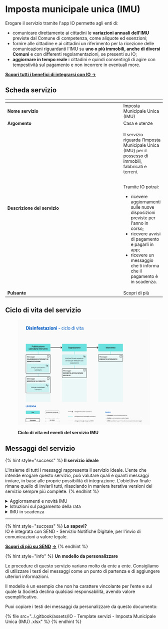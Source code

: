 # Imposta municipale unica (IMU)

Erogare il servizio tramite l'app IO permette agli enti di:

* comunicare direttamente ai cittadini le **variazioni annuali dell'IMU** previste dal Comune di competenza, come aliquote ed esenzioni;
* fornire alle cittadine e ai cittadini un riferimento per la ricezione delle comunicazioni riguardanti l'IMU su **uno o più immobili, anche di diversi Comuni** e con differenti regolamentazioni, se presenti su IO;
* &#x20;**aggiornare in tempo reale** i cittadini e quindi consentirgli di agire con tempestività sul pagamento e non incorrere in eventuali more.

[**Scopri tutti i benefici di integrarsi con IO →** ](https://docs.pagopa.it/manuale-servizi/lapp-io/cose-io-e-qual-e-il-suo-obiettivo)

## Scheda servizio <a href="#scheda-servizio" id="scheda-servizio"></a>

<table data-header-hidden><thead><tr><th width="373"></th><th></th></tr></thead><tbody><tr><td><strong>Nome servizio</strong></td><td>Imposta Municipale Unica (IMU) </td></tr><tr><td><strong>Argomento</strong></td><td>Casa e utenze</td></tr><tr><td><strong>Descrizione del servizio</strong></td><td><p>Il servizio riguarda l’Imposta Municipale Unica (IMU) per il possesso di immobili, fabbricati e terreni.</p><p><br>Tramite IO potrai:</p><ul><li>ricevere aggiornamenti sulle nuove disposizioni previste per l'anno in corso;</li><li>ricevere avvisi di pagamento e pagarli in app;</li><li>ricevere un messaggio che ti informa che il pagamento è in scadenza.</li></ul></td></tr><tr><td><strong>Pulsante</strong></td><td>Scopri di più</td></tr></tbody></table>

## Ciclo di vita del servizio

<figure><img src="../.gitbook/assets/image (4).png" alt=""><figcaption><p><strong>Ciclo di vita ed eventi del servizio IMU</strong> </p></figcaption></figure>

## Messaggi del servizio&#x20;

{% hint style="success" %}
**Il servizio ideale**

L'insieme di tutti i messaggi rappresenta il servizio ideale. L'ente che intende erogare questo servizio, può valutare quali e quanti messaggi inviare, in base alle proprie possibilità di integrazione. L'obiettivo finale rimane quello di inviarli tutti, rilasciando in maniera iterativa versioni del servizio sempre più complete.
{% endhint %}

<details>

<summary>Aggiornamenti e novità IMU </summary>

:sparkles: <mark style="color:blue;">**Allegati Premium**</mark> — Tramite questa funzionalità Premium, disponibile a seconda della tipologia di contratto sottoscritto dall’ente, puoi allegare documenti all'interno del messaggio.

Questo messaggio è da utilizzare sia per messaggi Premium, sia per messaggi standard. In caso di messaggio standard, **ricorda di eliminare ogni riferimento agli allegati dal corpo del messaggio.**

***

**🖋 Titolo del messaggio:** Aggiornamenti e novità IMU \<aaaa>

🗒 **Testo del messaggio**:&#x20;

Sono disponibili le nuove regolamentazioni ed aliquote per l'anno \<aaaa>.&#x20;

\[Descrizione sintetica e per punti di cose prevedono le nuove regolamentazioni, da completare a cura e responsabilità dell'ente]&#x20;

Per ulteriori informazioni, \[visita questo sito]\(URL).&#x20;

**🪄 Pulsante**: n/a

📎 <mark style="color:blue;">**Allegato Premium**</mark>: \<documento>

***

**Destinatari**: Tutti i cittadini che possiedono beni immobili nel Comune

**Quando inviarlo**: Quando il Comune pubblica aggiornamento sulle regolamentazioni

**User story**: Come cittadino voglio ricevere notifica quando il Comune pubblica le regolamentazioni IMU&#x20;

</details>

<details>

<summary>Istruzioni sul pagamento della rata</summary>

**🖋 Titolo del messaggio:** Pagamento \<prima, seconda, terza rata o rata unica>

🗒 **Testo del messaggio**:&#x20;

È possibile pagare l'importo IMU dovuto per \<periodo in questione> entro il \<gg/mm/aaaa>, applicando l’aliquota prevista dal tuo Comune.&#x20;

Il versamento dell’imposta può essere effettuato anche in un’unica soluzione, pagando l'intero importo annuale entro \<gg/mm/aaaa>.

Per calcolare l'importo dovuto, \[visita questo sito]\(URL).&#x20;

Per conoscere le modalità di pagamento, \[visita questo sito]\(URL).&#x20;

Per ulteriori informazioni, \[visita questo sito]\(URL).&#x20;

**🪄 Pulsante**: n/a

***

**Destinatari**: Tutti i cittadini che possiedono beni immobiliari nel Comune.

**Quando inviarlo**: Quando il Comune effettua la comunicazioni&#x20;

**User story**: Come cittadino voglio ricevere notifica del periodo in cui è previsto il pagamento della prima rata.&#x20;

<mark style="color:purple;">ℹ️</mark> In caso di pagamenti su più rate, l'ente può mandare questo messaggio per ricordare le modalità di pagamento e le scadenze di ognuna.&#x20;

</details>

<details>

<summary>IMU in scadenza </summary>

**🖋 Titolo del messaggio:** IMU in scadenza

🗒 **Testo del messaggio**:&#x20;

Hai tempo fino al \<gg/mm/aaaa> per pagare la \<prima, seconda o terza rata, ravvedimento operoso> dell'IMU.

Per ulteriori informazioni, \[visita questo sito]\(URL).&#x20;

**🪄 Pulsante**: n/a

***

**Destinatari**: Tutti i cittadini che possiedono beni immobiliari nel Comune.

**Quando inviarlo**: Quando la scadenza del versamento è imminente

**User story**: Come cittadino voglio ricevere un promemoria per i pagamenti in scadenza

</details>

***

{% hint style="success" %}
**Lo sapevi?**\
IO è integrata con SEND - Servizio Notifiche Digitale, per l'invio di comunicazioni a valore legale.

[**Scopri di più su SEND**](https://notifichedigitali.pagopa.it/) [**->**](https://www.pagopa.it/it/prodotti-e-servizi/piattaforma-notifiche-digitali)
{% endhint %}

{% hint style="info" %}
**Un modello da personalizzare**

Le procedure di questo servizio variano molto da ente a ente. Consigliamo di utilizzare i testi dei messaggi come un punto di partenza e di aggiungere ulteriori informazioni.

Il modello è un esempio che non ha carattere vincolante per l’ente e sul quale la Società declina qualsiasi responsabilità, avendo valore esemplificativo.

Puoi copiare i testi dei messaggi da personalizzare da questo documento:

{% file src="../.gitbook/assets/IO - Template servizi - Imposta Municipale Unica (IMU) .xlsx" %}
{% endhint %}
